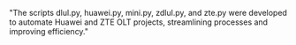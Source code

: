 "The scripts dlul.py, huawei.py, mini.py, zdlul.py, and zte.py were developed to automate Huawei and ZTE OLT projects, streamlining processes and improving efficiency."
